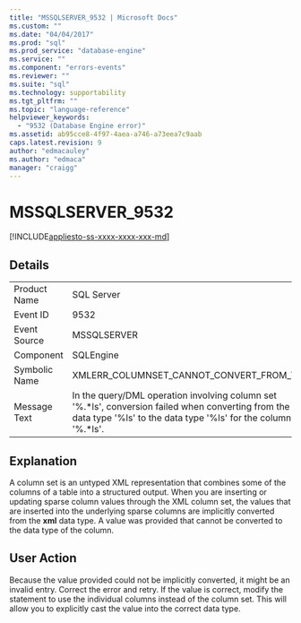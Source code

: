 ```yaml
---
title: "MSSQLSERVER_9532 | Microsoft Docs"
ms.custom: ""
ms.date: "04/04/2017"
ms.prod: "sql"
ms.prod_service: "database-engine"
ms.service: ""
ms.component: "errors-events"
ms.reviewer: ""
ms.suite: "sql"
ms.technology: supportability
ms.tgt_pltfrm: ""
ms.topic: "language-reference"
helpviewer_keywords: 
  - "9532 (Database Engine error)"
ms.assetid: ab95cce8-4f97-4aea-a746-a73eea7c9aab
caps.latest.revision: 9
author: "edmacauley"
ms.author: "edmaca"
manager: "craigg"
---
```

# MSSQLSERVER_9532
[!INCLUDE[appliesto-ss-xxxx-xxxx-xxx-md](../../includes/appliesto-ss-xxxx-xxxx-xxx-md.md)]
  
## Details  
  
|||  
|-|-|  
|Product Name|SQL Server|  
|Event ID|9532|  
|Event Source|MSSQLSERVER|  
|Component|SQLEngine|  
|Symbolic Name|XMLERR_COLUMNSET_CANNOT_CONVERT_FROM_TO|  
|Message Text|In the query/DML operation involving  column set '%.*ls', conversion failed when converting from the data type '%ls' to the data type '%ls' for the column '%.\*ls'.|  
  
## Explanation  
A column set is an untyped XML representation that combines some of the columns of a table into a structured output. When you are inserting or updating sparse column values through the XML column set, the values that are inserted into the underlying sparse columns are implicitly converted from the **xml** data type. A value was provided that cannot be converted to the data type of the column.  
  
## User Action  
Because the value provided could not be implicitly converted, it might be an invalid entry. Correct the error and retry. If the value is correct, modify the statement to use the individual columns instead of the column set. This will allow you to explicitly cast the value into the correct data type.  
  
